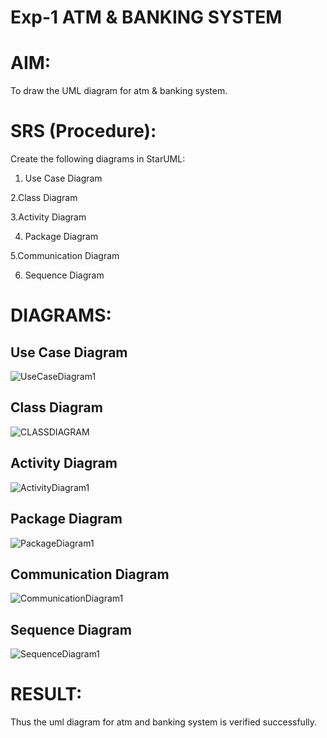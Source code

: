 # Exp-1 ATM & BANKING SYSTEM

# AIM:
To draw the UML diagram for atm & banking system.

# SRS (Procedure):
Create the following diagrams in StarUML:

1. Use Case Diagram

2.Class Diagram

3.Activity Diagram

4. Package Diagram

5.Communication Diagram

6. Sequence Diagram

# DIAGRAMS:
## Use Case Diagram
![UseCaseDiagram1](https://github.com/user-attachments/assets/3d06630d-5769-4ada-a9c7-6bb7a2930c40)

## Class Diagram

![CLASSDIAGRAM](https://github.com/user-attachments/assets/a1a6e757-4448-4b60-9a94-b3c4a23624d0)

## Activity Diagram

![ActivityDiagram1](https://github.com/user-attachments/assets/899b02bb-7352-477a-b7f2-f7be53fdca86)

## Package Diagram

![PackageDiagram1](https://github.com/user-attachments/assets/0edb376d-3c8f-482d-841d-def8df8cc1d5)

## Communication Diagram

![CommunicationDiagram1](https://github.com/user-attachments/assets/9be80c7c-c6e9-4336-bbcb-223151b3fbe1)

## Sequence Diagram

![SequenceDiagram1](https://github.com/user-attachments/assets/f917bd0e-c0d3-4c48-ad7e-a2f34598ca00)


# RESULT:

Thus the uml diagram for atm and banking system is verified successfully.
